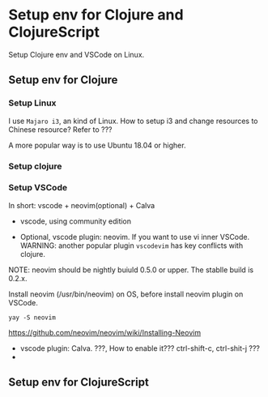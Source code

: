 # Setup env for Clojure and ClojureScript

Setup Clojure env and VSCode on Linux.

## Setup env for Clojure

### Setup Linux 

I use `Majaro i3`, an kind of Linux. How to setup i3 and change resources to Chinese resource? Refer to ???

A more popular way is to use Ubuntu 18.04 or higher.

### Setup clojure


### Setup VSCode

In short: vscode + neovim(optional) + Calva

- vscode, using community edition

- Optional, vscode plugin: neovim. If you want to use vi inner VSCode. WARNING: another popular plugin `vscodevim` has key conflicts with clojure. 

NOTE: neovim should be nightly buiuld 0.5.0 or upper. The stablle build is 0.2.x. 

Install neovim (/usr/bin/neovim) on OS, before install neovim plugin on VSCode.

`yay -S neovim`

https://github.com/neovim/neovim/wiki/Installing-Neovim

- vscode plugin: Calva. ???, How to enable it??? ctrl-shift-c, ctrl-shit-j ???
- 



## Setup env for ClojureScript





